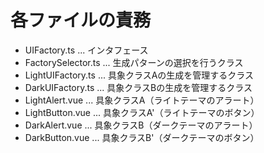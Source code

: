 # 各ファイルの責務

- UIFactory.ts ... インタフェース
- FactorySelector.ts ... 生成パターンの選択を行うクラス
- LightUIFactory.ts ... 具象クラスAの生成を管理するクラス
- DarkUIFactory.ts ... 具象クラスBの生成を管理するクラス
- LightAlert.vue ... 具象クラスA（ライトテーマのアラート）
- LightButton.vue ... 具象クラスA'（ライトテーマのボタン）
- DarkAlert.vue ... 具象クラスB（ダークテーマのアラート）
- DarkButton.vue ... 具象クラスB'（ダークテーマのボタン）
